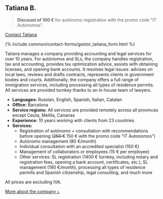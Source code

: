## Tatiana B.

> **Discount of 100 €** for autónomo registration with the promo code "IT Autonomos".

<a href="#" class="btn-contact-gestor" onclick="contactGestorTatiana(); return false;">Contact Tatiana</a>

{% include common/contact-forms/gestor_tatiana_form.html %}

Tatiana manages a company providing accounting and legal services for over 10 years. For autónomos and SLs, the company
handles registration, tax and accounting, provides tax optimization advice, assists with obtaining licenses, and opening
bank accounts. It resolves legal issues: advises on local laws, reviews and drafts contracts, represents clients in
government bodies and courts. Additionally, the company offers a full range of immigration services, including
processing all types of residence permits. All services are provided turnkey thanks to an in-house team of lawyers.

- **Languages:** Russian, English, Spanish, Italian, Catalan
- **Office:** Barcelona
- **Service regions:** All services are provided remotely across all provinces except Ceuta, Melilla, Canarias
- **Experience:** 10 years working with clients from 23 countries
- **Services:**
    - Registration of autónomo + consultation with recommendations before opening (<s>250 €</s> 150 € with the promo
      code "IT Autonomos")
    - Autónomo management (80 €/month)
    - Individual consultation with an accredited specialist (150 €)
    - Management of collaborators or employees (15 € per employee)
    - Other services: SL registration (1400 € turnkey, including notary and registration fees, opening a bank account,
      certificates, etc.), SL management (190 €/month), processing all types of residence permits and Spanish
      citizenship, legal consulting, and much more

All prices are excluding IVA.

<a href="#" id="detailsLinkTatianaB" onclick="toggleDetailsTatianaB(); return false;">More about the company ⤵</a>

<div id="hiddenContentTatianaB" style="display: none; margin-top: 10px;">
<ul>
  <li><strong>Team size:</strong> Up to 10 employees</li>
  <li><strong>Education:</strong> All employees have specialized higher education (law, economics, finance) and are members of the Colegio Oficial de Graduados Sociales de Barcelona and Asociación Española Asesores Fiscales y Gestores Tributarios</li>
  <li><strong>Digital certificate:</strong> The gestor submits reports using their own certificate, which you authorize in the tax portal</li>
  <li><strong>Liability:</strong> Insurance covering damages in case of gestor error (Seguros Catalana Occidente, S.A., № 8-10.566.641-P)</li>
</ul>
</div>

<script>
  function toggleDetailsTatianaB() {
    const content = document.getElementById('hiddenContentTatianaB');
    const link = document.getElementById('detailsLinkTatianaB');
    if (content.style.display === 'none') {
      content.style.display = 'block';
      link.textContent = 'More about the company ⤴';
    } else {
      content.style.display = 'none';
      link.textContent = 'More about the company ⤵';
    }
  }
</script>
